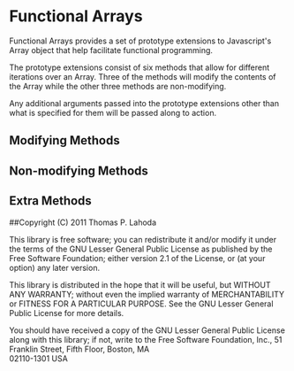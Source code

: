 Functional Arrays
=================

Functional Arrays provides a set of prototype extensions to Javascript's
Array object that help facilitate functional programming.

The prototype extensions consist of six methods that allow for different
iterations over an Array. Three of the methods will modify the contents
of the Array while the other three methods are non-modifying. 

Any additional arguments passed into the prototype extensions other than
what is specified for them will be passed along to action.

Modifying Methods
-----------------

Non-modifying Methods
---------------------

Extra Methods
-------------



##Copyright (C) 2011 Thomas P. Lahoda

This library is free software; you can redistribute it and/or
modify it under the terms of the GNU Lesser General Public
License as published by the Free Software Foundation; either
version 2.1 of the License, or (at your option) any later version.

This library is distributed in the hope that it will be useful,
but WITHOUT ANY WARRANTY; without even the implied warranty of
MERCHANTABILITY or FITNESS FOR A PARTICULAR PURPOSE.  See the GNU
Lesser General Public License for more details.

You should have received a copy of the GNU Lesser General Public
License along with this library; if not, write to the Free Software
Foundation, Inc., 51 Franklin Street, Fifth Floor, Boston, MA  
02110-1301  USA

